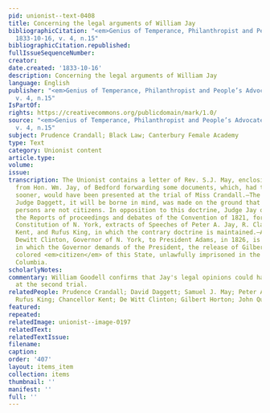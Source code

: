 ```yaml
---
pid: unionist--text-0408
title: Concerning the legal arguments of William Jay
bibliographicCitation: "<em>Genius of Temperance, Philanthropist and People’s Advocate</em>
  1833-10-16, v. 4, n.15"
bibliographicCitation.republished: 
fullIssueSequenceNumber: 
creator: 
date.created: '1833-10-16'
description: Concerning the legal arguments of William Jay
language: English
publisher: "<em>Genius of Temperance, Philanthropist and People’s Advocate</em> 1833-10-16,
  v. 4, n.15"
IsPartOf: 
rights: https://creativecommons.org/publicdomain/mark/1.0/
source: "<em>Genius of Temperance, Philanthropist and People’s Advocate</em> 1833-10-16,
  v. 4, n.15"
subject: Prudence Crandall; Black Law; Canterbury Female Academy
type: Text
category: Unionist content
article.type: 
volume: 
issue: 
transcription: The Unionist contains a letter of Rev. S.J. May, enclosing a communication
  from Hon. Wm. Jay, of Bedford forwarding some documents, which, had they arrived
  sooner, would have been presented at the trial of Miss Crandall.—The decision of
  Judge Daggett, it will be borne in mind, was made on the ground that free colored
  persons are not citizens. In opposition to this doctrine, Judge Jay quotes, from
  the Reports of proceedings and debates of the Convention of 1821, for amending the
  Constitution of N. York, extracts of Speeches of Peter A. Jay, R. Clark Chancellor
  Kent, and Rufus King, in which the contrary doctrine is maintained.—A letter of
  Dewitt Clinton, Governor of N. York, to President Adams, in 1826, is also given,
  in which the Governor demands of the President, the release of Gilbert Horton, a
  colored <em>citizen</em> of this State, unlawfully imprisoned in the District of
  Columbia.
scholarlyNotes: 
commentary: William Goodell confirms that Jay's legal opinions could have made a difference
  at the second trial.
relatedPeople: Prudence Crandall; David Daggett; Samuel J. May; Peter A. Jay; R. Clark;
  Rufus King; Chancellor Kent; De Witt Clinton; Gilbert Horton; John Quincy Adams
featured: 
repeated: 
relatedImage: unionist--image-0197
relatedText: 
relatedTextIssue: 
filename: 
caption: 
order: '407'
layout: items_item
collection: items
thumbnail: ''
manifest: ''
full: ''
---
```

